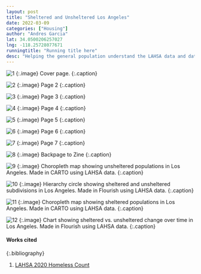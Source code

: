 ```yaml
---
layout: post
title: "Sheltered and Unsheltered Los Angeles"
date: 2022-03-09
categories: ["Housing"]
author: "Andres Garcia"
lat: 34.0500206257027
lng: -118.25728077671
runningtitle: "Running title here"
desc: "Helping the general population understand the LAHSA data and datasets through the use of infographics and visualizations to make it more accessible and digestible."
---
```



![1](images/Garcia_1.png)
   {:.image}
Cover page.
   {:.caption}
   
![2](images/Garcia_2.png)
   {:.image}
Page 2
   {:.caption}
   
![3](images/Garcia_3.png)
   {:.image}
Page 3
   {:.caption}
   
![4](images/Garcia_4.png)
   {:.image}
Page 4
   {:.caption}
 
 ![5](images/Garcia_5.png)
   {:.image}
Page 5
   {:.caption}
   
 ![6](images/Garcia_6.png)
   {:.image}
Page 6
   {:.caption}
   
 ![7](images/Garcia_7.png)
   {:.image}
Page 7
   {:.caption}
   
 ![8](images/Garcia_backpage.png)
   {:.image}
Backpage to Zine
   {:.caption}
   
 ![9](images/Garcia_unshelteredLA.png)
   {:.image}
Choropleth map showing unsheltered populations in Los Angeles. Made in CARTO using LAHSA data.
   {:.caption}
   
 ![10](images/Garcia_subdivisions.png)
   {:.image}
Hierarchy circle showing sheltered and unsheltered subdivisions in Los Angeles. Made in Flourish using LAHSA data.
   {:.caption}
   
 ![11](images/Garcia_shelteredLA.png)
   {:.image}
Choropleth map showing sheltered populations in Los Angeles. Made in CARTO using LAHSA data.
   {:.caption}
   
 ![12](images/Garcia_ratio.png)
   {:.image}
Chart showing sheltered vs. unsheltered change over time in Los Angeles. Made in Flourish using LAHSA data.
   {:.caption}
   
  
   

#### Works cited

{:.bibliography}
1. [LAHSA 2020 Homeless Count](https://www.lahsa.org/documents?id=4697-2020-homeless-count-data-by-census-tract)
